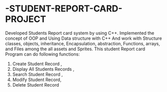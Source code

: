 # -STUDENT-REPORT-CARD-PROJECT
Developed Students Report card system by using C++. 
Implemented the concept of OOP and Using Data structure with C++ And work with Structure classes, objects, inheritance, Encapsulation, abstraction, Functions, arrays, and Files among the all assets and Sprites. 
This student Report card Program can do following functions: 
1. Create Student Record ,
2. Display All Students Records ,
3. Search Student Record , 
4. Modify Student Record, 
5. Delete Student Record
